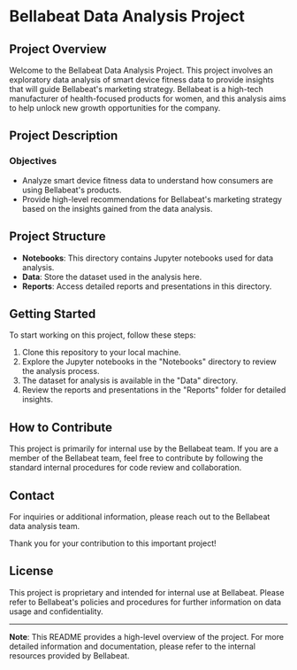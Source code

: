 # Bellabeat Data Analysis Project

## Project Overview

Welcome to the Bellabeat Data Analysis Project. This project involves an exploratory data analysis of smart device fitness data to provide insights that will guide Bellabeat's marketing strategy. Bellabeat is a high-tech manufacturer of health-focused products for women, and this analysis aims to help unlock new growth opportunities for the company.

## Project Description

### Objectives

- Analyze smart device fitness data to understand how consumers are using Bellabeat's products.
- Provide high-level recommendations for Bellabeat's marketing strategy based on the insights gained from the data analysis.


## Project Structure

- **Notebooks**: This directory contains Jupyter notebooks used for data analysis.
- **Data**: Store the dataset used in the analysis here.
- **Reports**: Access detailed reports and presentations in this directory.

## Getting Started

To start working on this project, follow these steps:

1. Clone this repository to your local machine.
2. Explore the Jupyter notebooks in the "Notebooks" directory to review the analysis process.
3. The dataset for analysis is available in the "Data" directory.
4. Review the reports and presentations in the "Reports" folder for detailed insights.

## How to Contribute

This project is primarily for internal use by the Bellabeat team. If you are a member of the Bellabeat team, feel free to contribute by following the standard internal procedures for code review and collaboration.

## Contact

For inquiries or additional information, please reach out to the Bellabeat data analysis team.

Thank you for your contribution to this important project!

## License

This project is proprietary and intended for internal use at Bellabeat. Please refer to Bellabeat's policies and procedures for further information on data usage and confidentiality.

---

**Note**: This README provides a high-level overview of the project. For more detailed information and documentation, please refer to the internal resources provided by Bellabeat.
